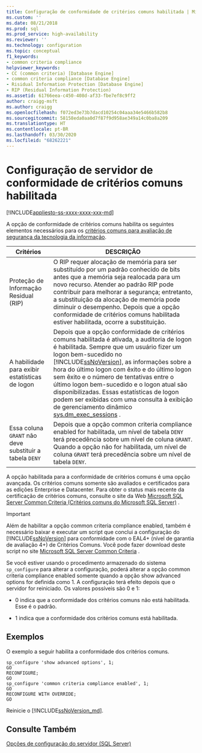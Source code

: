 ```yaml
---
title: Configuração de conformidade de critérios comuns habilitada | Microsoft Docs
ms.custom: ''
ms.date: 08/21/2018
ms.prod: sql
ms.prod_service: high-availability
ms.reviewer: ''
ms.technology: configuration
ms.topic: conceptual
f1_keywords:
- common criteria compliance
helpviewer_keywords:
- CC (common criteria) [Database Engine]
- common criteria compliance [Database Engine]
- Risidual Information Protection [Database Engine]
- RIP (Residual Information Protection)
ms.assetid: 61766eea-c450-408d-af33-fbe7ef8c9ff2
author: craigg-msft
ms.author: craigg
ms.openlocfilehash: f072ed3e73b7dacd10254c04aaa34e5466b582b8
ms.sourcegitcommit: 58158eda0aa0d7f87f9d958ae349a14c0ba8a209
ms.translationtype: HT
ms.contentlocale: pt-BR
ms.lasthandoff: 03/30/2020
ms.locfileid: "68262221"
---
```

# <a name="common-criteria-compliance-enabled-server-configuration"></a>Configuração de servidor de conformidade de critérios comuns habilitada
[!INCLUDE[appliesto-ss-xxxx-xxxx-xxx-md](../../includes/appliesto-ss-xxxx-xxxx-xxx-md.md)]

A opção de conformidade de critérios comuns habilita os seguintes elementos necessários para os [critérios comuns para avaliação de segurança da tecnologia da informação](https://www.commoncriteriaportal.org/).  
  
|Critérios|DESCRIÇÃO|  
|--------------|-----------------|  
|Proteção de Informação Residual (RIP)|O RIP requer alocação de memória para ser substituído por um padrão conhecido de bits antes que a memória seja realocada para um novo recurso. Atender ao padrão RIP pode contribuir para melhorar a segurança; entretanto, a substituição da alocação de memória pode diminuir o desempenho. Depois que a opção conformidade de critérios comuns habilitada estiver habilitada, ocorre a substituição.|  
|A habilidade para exibir estatísticas de logon|Depois que a opção conformidade de critérios comuns habilitada é ativada, a auditoria de logon é habilitada. Sempre que um usuário fizer um logon bem-sucedido no [!INCLUDE[ssNoVersion](../../includes/ssnoversion-md.md)], as informações sobre a hora do último logon com êxito e do último logon sem êxito e o número de tentativas entre o último logon bem-sucedido e o logon atual são disponibilizadas. Essas estatísticas de logon podem ser exibidas com uma consulta à exibição de gerenciamento dinâmico [sys.dm_exec_sessions](../../relational-databases/system-dynamic-management-views/sys-dm-exec-sessions-transact-sql.md) .|  
|Essa coluna `GRANT` não deve substituir a tabela `DENY`|Depois que a opção common criteria compliance enabled for habilitada, um nível de tabela `DENY` terá precedência sobre um nível de coluna `GRANT`. Quando a opção não for habilitada, um nível de coluna `GRANT` terá precedência sobre um nível de tabela `DENY`.|  
  
 A opção habilitada para a conformidade de critérios comuns é uma opção avançada. Os critérios comuns somente são avaliados e certificados para as edições Enterprise e Datacenter. Para obter o status mais recente da certificação de critérios comuns, consulte o site da Web [Microsoft SQL Server Common Criteria (Critérios comuns do Microsoft SQL Server)](https://go.microsoft.com/fwlink/?LinkId=616319) .  
  
> [!IMPORTANT]  
>  Além de habilitar a opção common criteria compliance enabled, também é necessário baixar e executar um script que conclui a configuração do [!INCLUDE[ssNoVersion](../../includes/ssnoversion-md.md)] para conformidade com o EAL4+ (nível de garantia de avaliação 4+) de Critérios Comuns. Você pode fazer download deste script no site [Microsoft SQL Server Common Criteria](https://go.microsoft.com/fwlink/?LinkId=616319) .  
  
 Se você estiver usando o procedimento armazenado do sistema `sp_configure` para alterar a configuração, poderá alterar a opção common criteria compliance enabled somente quando a opção show advanced options for definida como 1. A configuração terá efeito depois que o servidor for reiniciado. Os valores possíveis são 0 e 1:  
  
-   0 indica que a conformidade dos critérios comuns não está habilitada. Esse é o padrão.  
  
-   1 indica que a conformidade dos critérios comuns está habilitada.  
  
## <a name="examples"></a>Exemplos  
 O exemplo a seguir habilita a conformidade dos critérios comuns.  
  
```  
sp_configure 'show advanced options', 1;  
GO  
RECONFIGURE;  
GO  
sp_configure 'common criteria compliance enabled', 1;  
GO  
RECONFIGURE WITH OVERRIDE; 
GO  
```  

Reinicie o [!INCLUDE[ssNoVersion_md](../../includes/ssnoversion-md.md)].
  
## <a name="see-also"></a>Consulte Também  
 [Opções de configuração do servidor &#40;SQL Server&#41;](../../database-engine/configure-windows/server-configuration-options-sql-server.md)
